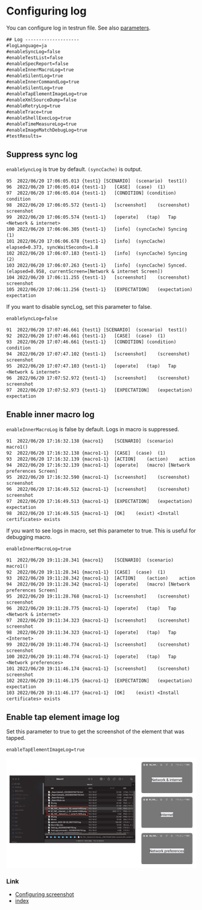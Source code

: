# Configuring log

You can configure log in testrun file.
See also [parameters](../../basic/parameter/parameters.md).

```
## Log --------------------
#logLanguage=ja
#enableSyncLog=false
#enableTestList=false
#enableSpecReport=false
#enableInnerMacroLog=true
#enableSilentLog=true
#enableInnerCommandLog=true
#enableSilentLog=true
#enableTapElementImageLog=true
#enableXmlSourceDump=false
#enableRetryLog=true
#enableTrace=true
#enableShellExecLog=true
#enableTimeMeasureLog=true
#enableImageMatchDebugLog=true
#testResults=
```

## Suppress sync log

`enableSyncLog` is true by default. `(syncCache)` is output.

```
95	2022/06/20 17:06:05.013	{test1}	[SCENARIO]	(scenario)	test1()
96	2022/06/20 17:06:05.014	{test1-1}	[CASE]	(case)	(1)
97	2022/06/20 17:06:05.014	{test1-1}	[CONDITION]	(condition)	condition
98	2022/06/20 17:06:05.572	{test1-1}	[screenshot]	(screenshot)	screenshot
99	2022/06/20 17:06:05.574	{test1-1}	[operate]	(tap)	Tap <Network & internet>
100	2022/06/20 17:06:06.305	{test1-1}	[info]	(syncCache)	Syncing (1)
101	2022/06/20 17:06:06.678	{test1-1}	[info]	(syncCache)	elapsed=0.373, syncWaitSeconds=1.8
102	2022/06/20 17:06:07.183	{test1-1}	[info]	(syncCache)	Syncing (2)
103	2022/06/20 17:06:07.263	{test1-1}	[info]	(syncCache)	Synced. (elapsed=0.958, currentScreen=[Network & internet Screen])
104	2022/06/20 17:06:11.255	{test1-1}	[screenshot]	(screenshot)	screenshot
105	2022/06/20 17:06:11.256	{test1-1}	[EXPECTATION]	(expectation)	expectation
```

If you want to disable syncLog, set this parameter to false.

```
enableSyncLog=false
```

```
91	2022/06/20 17:07:46.661	{test1}	[SCENARIO]	(scenario)	test1()
92	2022/06/20 17:07:46.661	{test1-1}	[CASE]	(case)	(1)
93	2022/06/20 17:07:46.661	{test1-1}	[CONDITION]	(condition)	condition
94	2022/06/20 17:07:47.102	{test1-1}	[screenshot]	(screenshot)	screenshot
95	2022/06/20 17:07:47.103	{test1-1}	[operate]	(tap)	Tap <Network & internet>
96	2022/06/20 17:07:52.972	{test1-1}	[screenshot]	(screenshot)	screenshot
97	2022/06/20 17:07:52.973	{test1-1}	[EXPECTATION]	(expectation)	expectation
```

## Enable inner macro log

`enableInnerMacroLog` is false by default. Logs in macro is suppressed.

```
91	2022/06/20 17:16:32.138	{macro1}	[SCENARIO]	(scenario)	macro1()
92	2022/06/20 17:16:32.138	{macro1-1}	[CASE]	(case)	(1)
93	2022/06/20 17:16:32.139	{macro1-1}	[ACTION]	(action)	action
94	2022/06/20 17:16:32.139	{macro1-1}	[operate]	(macro)	[Network preferences Screen]
95	2022/06/20 17:16:32.590	{macro1-1}	[screenshot]	(screenshot)	screenshot
96	2022/06/20 17:16:49.512	{macro1-1}	[screenshot]	(screenshot)	screenshot
97	2022/06/20 17:16:49.513	{macro1-1}	[EXPECTATION]	(expectation)	expectation
98	2022/06/20 17:16:49.515	{macro1-1}	[OK]	(exist)	<Install certificates> exists
```

If you want to see logs in macro, set this parameter to true. This is useful for debugging macro.

```
enableInnerMacroLog=true
```

```
91	2022/06/20 19:11:28.341	{macro1}	[SCENARIO]	(scenario)	macro1()
92	2022/06/20 19:11:28.341	{macro1-1}	[CASE]	(case)	(1)
93	2022/06/20 19:11:28.342	{macro1-1}	[ACTION]	(action)	action
94	2022/06/20 19:11:28.342	{macro1-1}	[operate]	(macro)	[Network preferences Screen]
95	2022/06/20 19:11:28.768	{macro1-1}	[screenshot]	(screenshot)	screenshot
96	2022/06/20 19:11:28.775	{macro1-1}	[operate]	(tap)	Tap <Network & internet>
97	2022/06/20 19:11:34.323	{macro1-1}	[screenshot]	(screenshot)	screenshot
98	2022/06/20 19:11:34.323	{macro1-1}	[operate]	(tap)	Tap <Internet>
99	2022/06/20 19:11:40.774	{macro1-1}	[screenshot]	(screenshot)	screenshot
100	2022/06/20 19:11:40.774	{macro1-1}	[operate]	(tap)	Tap <Network preferences>
101	2022/06/20 19:11:46.174	{macro1-1}	[screenshot]	(screenshot)	screenshot
102	2022/06/20 19:11:46.175	{macro1-1}	[EXPECTATION]	(expectation)	expectation
103	2022/06/20 19:11:46.177	{macro1-1}	[OK]	(exist)	<Install certificates> exists
```

## Enable tap element image log

Set this parameter to true to get the screenshot of the element that was tapped.

```
enableTapElementImageLog=true
```

![](../_images/enable_tap_element_image_log.png)

### Link

- [Configuring screenshot](configuring_screenshot.md)
- [index](../../index.md)

